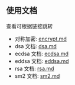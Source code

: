 ## 使用文档

查看可根据链接跳转

* 对称加密: [encrypt.md](encrypt.md)
* dsa 文档: [dsa.md](dsa.md)
* ecdsa 文档: [ecdsa.md](ecdsa.md)
* eddsa 文档: [eddsa.md](eddsa.md)
* rsa 文档: [rsa.md](rsa.md)
* sm2 文档: [sm2.md](sm2.md)



